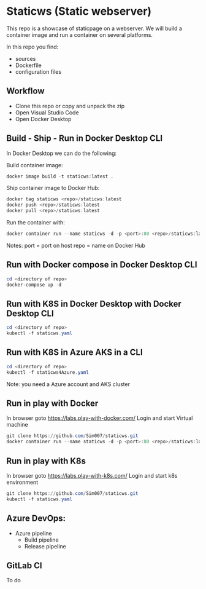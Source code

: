 # Staticws (Static webserver)
This repo is a showcase of staticpage on a webserver.
We will build a container image and run a container on several platforms.

In this repo you find:
- sources
- Dockerfile
- configuration files

## Workflow
- Clone this repo or copy and unpack the zip
- Open Visual Studio Code
- Open Docker Desktop

## Build - Ship - Run in Docker Desktop CLI
In Docker Desktop we can do the following:

Build container image:
```powershell
docker image build -t staticws:latest .
```
Ship container image to Docker Hub:
```powershell
docker tag staticws <repo>/staticws:latest
docker push <repo>/staticws:latest
docker pull <repo>/staticws:latest
```
Run the container with:
```powershell
docker container run --name staticws -d -p <port>:80 <repo>/staticws:latest
```
Notes:
port = port on host
repo = name on Docker Hub

## Run with Docker compose in Docker Desktop CLI 
```powershell
cd <directory of repo>
docker-compose up -d
```

## Run with K8S in Docker Desktop with Docker Desktop CLI
```powershell
cd <directory of repo>
kubectl -f staticws.yaml
```

## Run with K8S in Azure AKS in a CLI
```powershell
cd <directory of repo>
kubectl -f staticws4Azure.yaml
```
Note: you need a Azure account and AKS cluster

## Run in play with Docker
In browser goto https://labs.play-with-docker.com/
Login and start Virtual machine
```powershell
git clone https://github.com/Sim007/staticws.git 
docker container run --name staticws -d -p <port>:80 <repo>/staticws:latest
```

## Run in play with K8s
In browser goto https://labs.play-with-k8s.com/
Login and start k8s environment
```powershell
git clone https://github.com/Sim007/staticws.git 
kubectl -f staticws.yaml
```

## Azure DevOps:
- Azure pipeline
    - Build pipeline
    - Release pipeline

## GitLab CI
To do  


